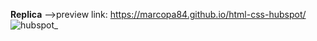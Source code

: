 **Replica** -->preview link: https://marcopa84.github.io/html-css-hubspot/
![hubspot_](https://user-images.githubusercontent.com/56468051/79133848-fff03280-7dac-11ea-9576-2184778ada7f.png)
